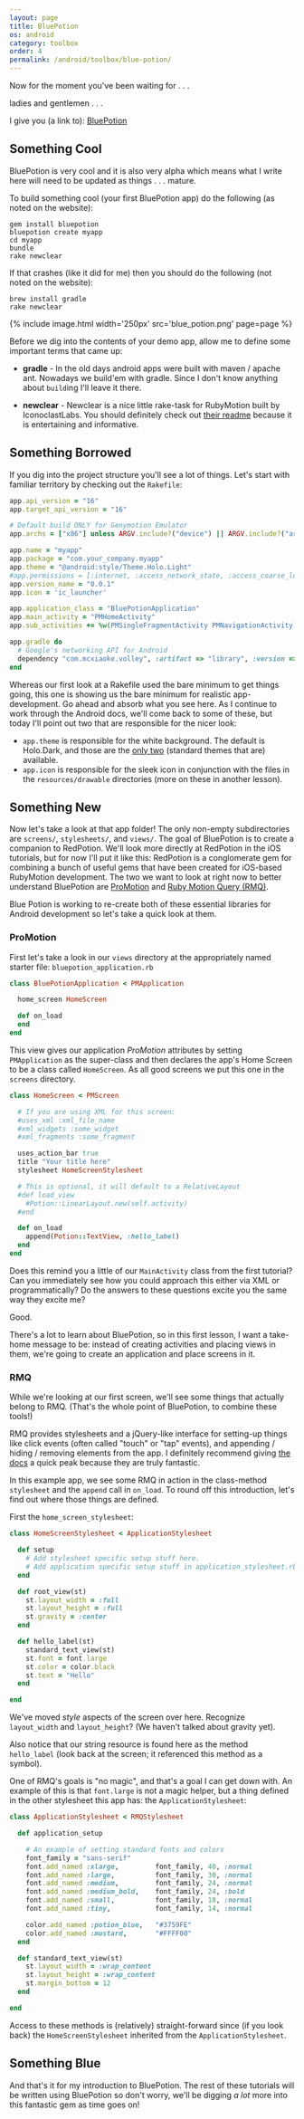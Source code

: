 ```yaml
---
layout: page
title: BluePotion
os: android
category: toolbox
order: 4
permalink: /android/toolbox/blue-potion/
---
```


Now for the moment you've been waiting for . . .

ladies and gentlemen . . .

I give you (a link to): [BluePotion](https://github.com/infinitered/bluepotion)

## Something Cool

BluePotion is very cool and it is also very alpha which means what I write here will
need to be updated as things . . . mature.

To build something cool (your first BluePotion app) do the following (as noted on the website):

```
gem install bluepotion
bluepotion create myapp
cd myapp
bundle
rake newclear
```

If that crashes (like it did for me) then you should do the following (not noted on the website):

```
brew install gradle
rake newclear
```

{% include image.html width='250px' src='blue_potion.png' page=page %}

Before we dig into the contents of your demo app, allow me to define some important terms that came up:

* **gradle** - In the old days android apps were built with maven / apache ant. Nowadays
we build'em with gradle. Since I don't know anything about `build`ing I'll leave it there.

* **newclear** - Newclear is a nice little rake-task for RubyMotion built by IconoclastLabs. You should definitely check out [their readme](https://github.com/IconoclastLabs/newclear) because it is entertaining and informative.

## Something Borrowed

If you dig into the project structure you'll see a lot of things. Let's start with
familiar territory by checking out the `Rakefile`:

```ruby
app.api_version = "16"
app.target_api_version = "16"

# Default build ONLY for Genymotion Emulator
app.archs = ["x86"] unless ARGV.include?("device") || ARGV.include?("archive")

app.name = "myapp"
app.package = "com.your_company.myapp"
app.theme = "@android:style/Theme.Holo.Light"
#app.permissions = [:internet, :access_network_state, :access_coarse_location,:access_fine_location, :write_external_storage]
app.version_name = "0.0.1"
app.icon = 'ic_launcher'

app.application_class = "BluePotionApplication"
app.main_activity = "PMHomeActivity"
app.sub_activities += %w(PMSingleFragmentActivity PMNavigationActivity)

app.gradle do
  # Google's networking API for Android
  dependency "com.mcxiaoke.volley", :artifact => "library", :version => "1.0.10"
end
```

Whereas our first look at a Rakefile used the bare minimum to get things going, this one is showing us the bare minimum for realistic app-development. Go ahead and absorb what you see here. As I continue to work through the Android docs, we'll come back to some of these, but today I'll point out two that are responsible for the nicer look:

* `app.theme` is responsible for the white background. The default is Holo.Dark, and those are the [only two](https://developer.android.com/training/basics/actionbar/styling.html#AndroidThemes) (standard themes that are) available.
* `app.icon` is responsible for the sleek icon in conjunction with the files in the `resources/drawable` directories (more on these in another lesson).

## Something New

Now let's take a look at that app folder! The only non-empty subdirectories are `screens/`, `stylesheets/`, and `views/`. The goal of BluePotion is to create a companion to RedPotion. We'll look more directly at RedPotion in the iOS tutorials, but for now I'll put it like this: RedPotion is a conglomerate gem for combining a bunch of useful gems that have been created for iOS-based RubyMotion development. The two we want to look at right now to better understand BluePotion are [ProMotion](https://github.com/clearsightstudio/ProMotion) and [Ruby Motion Query (RMQ)](http://rubymotionquery.com/).

Blue Potion is working to re-create both of these essential libraries for Android development so let's take a quick look at them.

### ProMotion

First let's take a look in our `views` directory at the appropriately named starter file: `bluepotion_application.rb`

```ruby
class BluePotionApplication < PMApplication

  home_screen HomeScreen

  def on_load
  end
end
```

This view gives our application *ProMotion* attributes by setting `PMApplication` as the super-class and then declares the app's Home Screen to be a class called `HomeScreen`. As all good screens we put this one in the `screens` directory.

```ruby
class HomeScreen < PMScreen

  # If you are using XML for this screen:
  #uses_xml :xml_file_name
  #xml_widgets :some_widget
  #xml_fragments :some_fragment

  uses_action_bar true
  title "Your title here"
  stylesheet HomeScreenStylesheet

  # This is optional, it will default to a RelativeLayout
  #def load_view
    #Potion::LinearLayout.new(self.activity)
  #end

  def on_load
    append(Potion::TextView, :hello_label)
  end
end
```

Does this remind you a little of our `MainActivity` class from the first tutorial? Can you immediately see how you could approach this either via XML or programmatically? Do the answers to these questions excite you the same way they excite me?

Good.


There's a lot to learn about BluePotion, so in this first lesson, I want a take-home message to be: instead of creating activities and placing views in them, we're going to create an application and place screens in it.

### RMQ

While we're looking at our first screen, we'll see some things that actually belong
to RMQ. (That's the whole point of BluePotion, to combine these tools!)

RMQ provides stylesheets and a jQuery-like interface for setting-up things like click events (often called "touch" or "tap" events), and appending / hiding / removing elements from the app. I definitely recommend giving [the docs](http://rubymotionquery.com/documentation) a quick peak because they are truly fantastic.

In this example app, we see some RMQ in action in the class-method `stylesheet` and
the `append` call in `on_load`. To round off this introduction, let's find out where those things are defined.

First the `home_screen_stylesheet`:

```ruby
class HomeScreenStylesheet < ApplicationStylesheet

  def setup
    # Add stylesheet specific setup stuff here.
    # Add application specific setup stuff in application_stylesheet.rb
  end

  def root_view(st)
    st.layout_width = :full
    st.layout_height = :full
    st.gravity = :center
  end

  def hello_label(st)
    standard_text_view(st)
    st.font = font.large
    st.color = color.black
    st.text = "Hello"
  end

end
```

We've moved *style* aspects of the screen over here. Recognize `layout_width` and `layout_height`? (We haven't talked about gravity yet).

Also notice that our string resource is found here as the method `hello_label` (look back at the screen; it referenced this method as a symbol).

One of RMQ's goals is "no magic", and that's a goal I can get down with. An example of this is that `font.large` is not a magic helper, but a thing defined in the other stylesheet this app has: the `ApplicationStylesheet`:

```ruby
class ApplicationStylesheet < RMQStylesheet

  def application_setup

    # An example of setting standard fonts and colors
    font_family = "sans-serif"
    font.add_named :xlarge,         font_family, 40, :normal
    font.add_named :large,          font_family, 30, :normal
    font.add_named :medium,         font_family, 24, :normal
    font.add_named :medium_bold,    font_family, 24, :bold
    font.add_named :small,          font_family, 18, :normal
    font.add_named :tiny,           font_family, 14, :normal

    color.add_named :potion_blue,   "#3759FE"
    color.add_named :mustard,       "#FFFF00"
  end

  def standard_text_view(st)
    st.layout_width = :wrap_content
    st.layout_height = :wrap_content
    st.margin_bottom = 12
  end

end
```

Access to these methods is (relatively) straight-forward since (if you look back) the `HomeScreenStylesheet` inherited from the `ApplicationStylesheet`.

## Something Blue

And that's it for my introduction to BluePotion. The rest of these tutorials will be written using BluePotion so don't worry, we'll be digging *a lot* more into this fantastic gem as time goes on!
